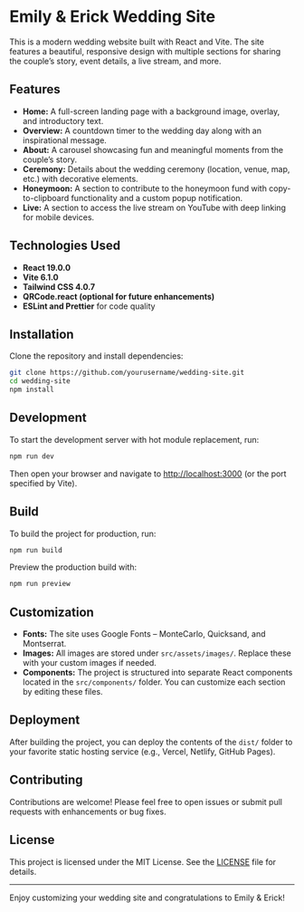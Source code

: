 # Emily & Erick Wedding Site

This is a modern wedding website built with React and Vite. The site features a beautiful, responsive design with multiple sections for sharing the couple’s story, event details, a live stream, and more.

## Features

- **Home:** A full-screen landing page with a background image, overlay, and introductory text.
- **Overview:** A countdown timer to the wedding day along with an inspirational message.
- **About:** A carousel showcasing fun and meaningful moments from the couple’s story.
- **Ceremony:** Details about the wedding ceremony (location, venue, map, etc.) with decorative elements.
- **Honeymoon:** A section to contribute to the honeymoon fund with copy-to-clipboard functionality and a custom popup notification.
- **Live:** A section to access the live stream on YouTube with deep linking for mobile devices.

## Technologies Used

- **React 19.0.0**
- **Vite 6.1.0**
- **Tailwind CSS 4.0.7**
- **QRCode.react (optional for future enhancements)**
- **ESLint and Prettier** for code quality

## Installation

Clone the repository and install dependencies:

```sh
git clone https://github.com/yourusername/wedding-site.git
cd wedding-site
npm install
```

## Development

To start the development server with hot module replacement, run:

```sh
npm run dev
```

Then open your browser and navigate to [http://localhost:3000](http://localhost:3000) (or the port specified by Vite).

## Build

To build the project for production, run:

```sh
npm run build
```

Preview the production build with:

```sh
npm run preview
```

## Customization

- **Fonts:** The site uses Google Fonts – MonteCarlo, Quicksand, and Montserrat.
- **Images:** All images are stored under `src/assets/images/`. Replace these with your custom images if needed.
- **Components:** The project is structured into separate React components located in the `src/components/` folder. You can customize each section by editing these files.

## Deployment

After building the project, you can deploy the contents of the `dist/` folder to your favorite static hosting service (e.g., Vercel, Netlify, GitHub Pages).

## Contributing

Contributions are welcome! Please feel free to open issues or submit pull requests with enhancements or bug fixes.

## License

This project is licensed under the MIT License. See the [LICENSE](LICENSE) file for details.

---

Enjoy customizing your wedding site and congratulations to Emily & Erick!
